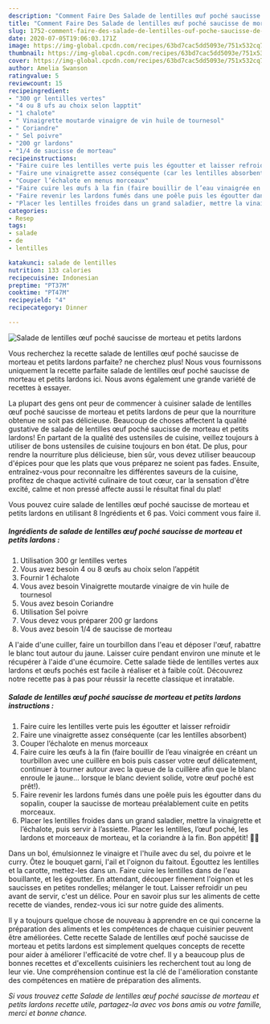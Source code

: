 ```yaml
---
description: "Comment Faire Des Salade de lentilles œuf poché saucisse de morteau et petits lardons"
title: "Comment Faire Des Salade de lentilles œuf poché saucisse de morteau et petits lardons"
slug: 1752-comment-faire-des-salade-de-lentilles-ouf-poche-saucisse-de-morteau-et-petits-lardons
date: 2020-07-05T19:06:03.171Z
image: https://img-global.cpcdn.com/recipes/63bd7cac5dd5093e/751x532cq70/salade-de-lentilles-oeuf-poche-saucisse-de-morteau-et-petits-lardons-photo-principale-de-la-recette.jpg
thumbnail: https://img-global.cpcdn.com/recipes/63bd7cac5dd5093e/751x532cq70/salade-de-lentilles-oeuf-poche-saucisse-de-morteau-et-petits-lardons-photo-principale-de-la-recette.jpg
cover: https://img-global.cpcdn.com/recipes/63bd7cac5dd5093e/751x532cq70/salade-de-lentilles-oeuf-poche-saucisse-de-morteau-et-petits-lardons-photo-principale-de-la-recette.jpg
author: Amelia Swanson
ratingvalue: 5
reviewcount: 15
recipeingredient:
- "300 gr lentilles vertes"
- "4 ou 8 ufs au choix selon lapptit"
- "1 chalote"
- " Vinaigrette moutarde vinaigre de vin huile de tournesol"
- " Coriandre"
- " Sel poivre"
- "200 gr lardons"
- "1/4 de saucisse de morteau"
recipeinstructions:
- "Faire cuire les lentilles verte puis les égoutter et laisser refroidir"
- "Faire une vinaigrette assez conséquente (car les lentilles absorbent)"
- "Couper l’échalote en menus morceaux"
- "Faire cuire les œufs à la fin (faire bouillir de l’eau vinaigrée en créant un tourbillon avec une cuillère en bois puis casser votre œuf délicatement, continuer à tourner autour avec la queue de la cuillère afin que le blanc enroule le jaune... lorsque le blanc devient solide, votre œuf poché est prêt!)."
- "Faire revenir les lardons fumés dans une poêle puis les égoutter dans du sopalin, couper la saucisse de morteau préalablement cuite en petits morceaux."
- "Placer les lentilles froides dans un grand saladier, mettre la vinaigrette et l’échalote, puis servir à l’assiette. Placer les lentilles, l’œuf poché, les lardons et morceaux de morteau, et la coriandre à la fin. Bon appétit! 🙂😉"
categories:
- Resep
tags:
- salade
- de
- lentilles

katakunci: salade de lentilles 
nutrition: 133 calories
recipecuisine: Indonesian
preptime: "PT37M"
cooktime: "PT47M"
recipeyield: "4"
recipecategory: Dinner

---
```



![Salade de lentilles œuf poché saucisse de morteau et petits lardons](https://img-global.cpcdn.com/recipes/63bd7cac5dd5093e/751x532cq70/salade-de-lentilles-oeuf-poche-saucisse-de-morteau-et-petits-lardons-photo-principale-de-la-recette.jpg)

Vous recherchez la recette salade de lentilles œuf poché saucisse de morteau et petits lardons parfaite? ne cherchez plus! Nous vous fournissons uniquement la recette parfaite salade de lentilles œuf poché saucisse de morteau et petits lardons ici. Nous avons également une grande variété de recettes à essayer.

La plupart des gens ont peur de commencer à cuisiner salade de lentilles œuf poché saucisse de morteau et petits lardons de peur que la nourriture obtenue ne soit pas délicieuse. Beaucoup de choses affectent la qualité gustative de salade de lentilles œuf poché saucisse de morteau et petits lardons! En partant de la qualité des ustensiles de cuisine, veillez toujours à utiliser de bons ustensiles de cuisine toujours en bon état. De plus, pour rendre la nourriture plus délicieuse, bien sûr, vous devez utiliser beaucoup d'épices pour que les plats que vous préparez ne soient pas fades. Ensuite, entraînez-vous pour reconnaître les différentes saveurs de la cuisine, profitez de chaque activité culinaire de tout cœur, car la sensation d'être excité, calme et non pressé affecte aussi le résultat final du plat!

<!--inarticleads1-->

Vous pouvez cuire salade de lentilles œuf poché saucisse de morteau et petits lardons en utilisant 8 Ingrédients et 6 pas. Voici comment vous faire il.

##### Ingrédients de salade de lentilles œuf poché saucisse de morteau et petits lardons :

1. Utilisation 300 gr lentilles vertes
1. Vous avez besoin 4 ou 8 œufs au choix selon l’appétit
1. Fournir 1 échalote
1. Vous avez besoin  Vinaigrette moutarde vinaigre de vin huile de tournesol
1. Vous avez besoin  Coriandre
1. Utilisation  Sel poivre
1. Vous devez vous préparer 200 gr lardons
1. Vous avez besoin 1/4 de saucisse de morteau


A l&#39;aide d&#39;une cuiller, faire un tourbillon dans l&#39;eau et déposer l&#39;œuf, rabattre le blanc tout autour du jaune. Laisser cuire pendant environ une minute et le récupérer à l&#39;aide d&#39;une écumoire. Cette salade tiède de lentilles vertes aux lardons et œufs pochés est facile à réaliser et à faible coût. Découvrez notre recette pas à pas pour réussir la recette classique et inratable. 

<!--inarticleads2-->

##### Salade de lentilles œuf poché saucisse de morteau et petits lardons instructions :

1. Faire cuire les lentilles verte puis les égoutter et laisser refroidir
1. Faire une vinaigrette assez conséquente (car les lentilles absorbent)
1. Couper l’échalote en menus morceaux
1. Faire cuire les œufs à la fin (faire bouillir de l’eau vinaigrée en créant un tourbillon avec une cuillère en bois puis casser votre œuf délicatement, continuer à tourner autour avec la queue de la cuillère afin que le blanc enroule le jaune... lorsque le blanc devient solide, votre œuf poché est prêt!).
1. Faire revenir les lardons fumés dans une poêle puis les égoutter dans du sopalin, couper la saucisse de morteau préalablement cuite en petits morceaux.
1. Placer les lentilles froides dans un grand saladier, mettre la vinaigrette et l’échalote, puis servir à l’assiette. Placer les lentilles, l’œuf poché, les lardons et morceaux de morteau, et la coriandre à la fin. Bon appétit! 🙂😉


Dans un bol, émulsionnez le vinaigre et l&#39;huile avec du sel, du poivre et le curry. Ôtez le bouquet garni, l&#39;ail et l&#39;oignon du faitout. Égouttez les lentilles et la carotte, mettez-les dans un. Faire cuire les lentilles dans de l&#39;eau bouillante, et les égoutter. En attendant, découper finement l&#39;oignon et les saucisses en petites rondelles; mélanger le tout. Laisser refroidir un peu avant de servir, c&#39;est un délice. Pour en savoir plus sur les aliments de cette recette de viandes, rendez-vous ici sur notre guide des aliments. 

<!--inarticleads1-->

<p>
Il y a toujours quelque chose de nouveau à apprendre en ce qui concerne la préparation des aliments et les compétences de chaque cuisinier peuvent être améliorées. Cette recette Salade de lentilles œuf poché saucisse de morteau et petits lardons est simplement quelques concepts de recette pour aider à améliorer l'efficacité de votre chef. Il y a beaucoup plus de bonnes recettes et d'excellents cuisiniers les recherchent tout au long de leur vie. Une compréhension continue est la clé de l'amélioration constante des compétences en matière de préparation des aliments.
</p>

<p>
<i>Si vous trouvez cette Salade de lentilles œuf poché saucisse de morteau et petits lardons recette utile, partagez-la avec vos bons amis ou votre famille, merci et bonne chance.</i>
</p>
